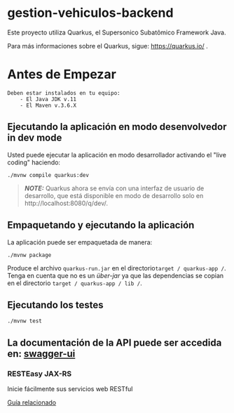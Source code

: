 # gestion-vehiculos-backend

Este proyecto utiliza Quarkus, el Supersonico Subatômico Framework Java.

Para más informaciones sobre el Quarkus, sigue: https://quarkus.io/ .

# Antes de Empezar

````
Deben estar instalados en tu equipo:
    - El Java JDK v.11
    - El Maven v.3.6.X
````

## Ejecutando la aplicación en modo desenvolvedor in dev mode

Usted puede ejecutar la aplicación en modo desarrollador activando el "live coding" haciendo:
```shell script
./mvnw compile quarkus:dev
```

> **_NOTE:_**  Quarkus ahora se envía con una interfaz de usuario de desarrollo, que está disponible en modo de desarrollo solo en http://localhost:8080/q/dev/.

## Empaquetando y ejecutando la aplicación

La aplicación puede ser empaquetada de manera:
```shell script
./mvnw package
```
Produce el archivo `quarkus-run.jar` en el directorio` target / quarkus-app / `.
Tenga en cuenta que no es un _über-jar_ ya que las dependencias se copian en el directorio `target / quarkus-app / lib /`.

## Ejecutando los testes
```shell script
./mvnw test
```

## La documentación de la API puede ser accedida en: [swagger-ui](http://localhost:8080/q/swagger-ui/)

### RESTEasy JAX-RS

Inicie fácilmente sus servicios web RESTful

[Guía relacionado](https://quarkus.io/guides/getting-started#the-jax-rs-resources)
